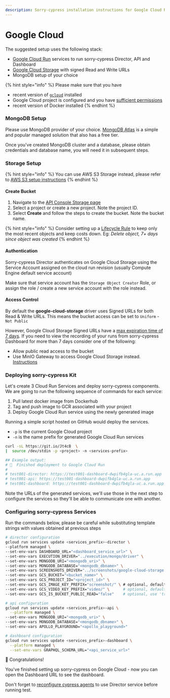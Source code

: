 ```yaml
---
description: Sorry-cypress installation instructions for Google Cloud Run
---
```


# Google Cloud

The suggested setup uses the following stack:

* [Google Cloud Run](https://cloud.google.com/run) services to run sorry-cypress Director, API and Dashboard
* [Google Cloud Storage](https://cloud.google.com/storage) with signed Read and Write URLs
* MongoDB setup of your choice

{% hint style="info" %}
Please make sure that you have

* recent version of [`gcloud`](https://cloud.google.com/sdk/docs/quickstart) installed
* Google Cloud project is configured and you have [sufficient permissions](https://cloud.google.com/sdk/docs/authorizing)
* recent version of Docker installed
{% endhint %}

### MongoDB Setup

Please use MongoDB provider of your choice. [MongoDB Atlas](https://www.mongodb.com/cloud/atlas) is a simple and popular managed solution that also has a free tier.

Once you've created MongoDB cluster and a database, please obtain credentials and database name, you will need it in subsequent steps.

### Storage Setup

{% hint style="info" %}
You can use AWS S3 Storage instead, please refer to [AWS S3 setup instructions](../broken-reference/)
{% endhint %}

#### Create Bucket

1. Navigate to the [API Console Storage page](https://console.cloud.google.com/storage/browser)
2. Select a project or create a new project. Note the project ID.
3. Select **Create** and follow the steps to create the bucket. Note the bucket name.

{% hint style="info" %}
Consider setting up a [Lifecycle Rule](https://cloud.google.com/storage/docs/lifecycle) to keep only the most recent objects and keep costs down. Eg: _Delete object, 7+ days since object was created_
{% endhint %}

#### Authentication

Sorry-cypress Director authenticates on Google Cloud Storage using the Service Account assigned on the cloud run revision (usually Compute Engine default service account)&#x20;

Make sure that service account has the `Storage Object Creator` Role, or assign the role / create a new service account with the role instead.

#### Access Control

By default the **google-cloud-storage** driver uses Signed URLs for both Read & Write URLs. This means the bucket access can be set to `Uniform` - `Not Public`

However, Google Cloud Storage Signed URLs have a [max expiration time of 7 days](https://cloud.google.com/storage/docs/access-control/signed-urls). If you need to view the recording of your runs from sorry-cypress Dashboard for more than 7 days consider one of the following:

* Allow public read access to the bucket
* Use MinIO Gateway to access Google Cloud Storage instead. [Instructions](google-cloud.md)

### Deploying sorry-cypress Kit

Let's create 3 Cloud Run Services and deploy sorry-cypress components. We are going to run the following sequence of commands for each service:

1. Pull latest docker image from Dockerhub
2. Tag and push image to GCR associated with your project
3. Deploy Google Cloud Run service using the newly generated image

Running a simple script hosted on GitHub would deploy the services.

* `-p` is the current Google Cloud project
* `-n` is the name prefix for generated Google Cloud Run services

```bash
curl -sL https://git.io/Jt4cB  \
|  source /dev/stdin -p <project> -n <services-prefix>

## Example output:
# 🏁  Finished deployment to Google Cloud Run
#
# test001-director: https://test001-dashboard-dwpifb4gla-uc.a.run.app
# test001-api: https://test001-dashboard-dwpifb4gla-uc.a.run.app
# test001-dashboard: https://test001-dashboard-dwpifb4gla-uc.a.run.app
```

Note the URLs of the generated services, we'll use those in the next step to configure the services so they'll be able to communicate one with another.

### Configuring sorry-cypress Services

Run the commands below, please be careful while substituting template strings with values obtained at previous steps

```bash
# director configuration
gcloud run services update <services_prefix>-director \
--platform managed \
--set-env-vars DASHBOARD_URL="<dashboard_service_url>" \
--set-env-vars EXECUTION_DRIVER="../execution/mongo/driver" \
--set-env-vars MONGODB_URI="<mongodb_uri>" \
--set-env-vars MONGODB_DATABASE="<mongodb_dbname>" \
--set-env-vars SCREENSHOTS_DRIVER="../screenshots/google-cloud-storage.driver" \
--set-env-vars GCS_BUCKET="<bucket_name>" \
--set-env-vars GCS_PROJECT_ID="<project_id>" \
--set-env-vars GCS_IMAGE_KEY_PREFIX="screenshot/" \ # optional, default blank
--set-env-vars GCS_VIDEO_KEY_PREFIX="video/" \      # optional, default blank
--set-env-vars GCS_IS_BUCKET_PUBLIC_READ="false"    # optional, use 'true' only if the bucket has public read access

# api configuration
gcloud run services update <services_prefix>-api \
  --platform managed \
--set-env-vars MONGODB_URI="<mongodb_uri>" \
--set-env-vars MONGODB_DATABASE="<mongodb_dbname>" \
--set-env-vars APOLLO_PLAYGROUND="<apollo_playground>"

# dashboard configuration
gcloud run services update <services_prefix>-dashboard \
  --platform managed \
  --set-env-vars GRAPHQL_SCHEMA_URL="<api_service_url>"
```

🎉 Congratulations!

You've finished setting up sorry-cypress on Google Cloud - now you can open the Dashboard URL to see the dashboard.

Don't forget to [reconfigure cypress agents](../../integrating-cypress/configuring-cypress-agent.md) to use Director service before running test.
